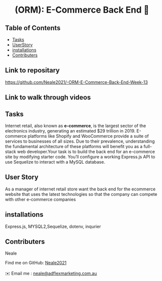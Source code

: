 
<h1 align="center">(ORM): E-Commerce Back End 👋</h1>

## Table of Contents
- [Tasks](#Tasks)
- [UserStory](#UserStory)
- [installations](#installations)
- [Contributers](#contributers)

## Link to repositary

https://github.com/Neale2021/-ORM-E-Commerce-Back-End-Week-13 

## Link to walk through videos



## Tasks
Internet retail, also known as **e-commerce**, is the largest sector of the electronics industry, generating an estimated $29 trillion in 2019. E-commerce platforms like Shopify and WooCommerce provide a suite of services to businesses of all sizes. Due to their prevalence, understanding the fundamental architecture of these platforms will benefit you as a full-stack web developer.Your task is to build the back end for an e-commerce site by modifying starter code. You’ll configure a working Express.js API to use Sequelize to interact with a MySQL database.

## User Story
 As a manager of internet retail store want the back end for the ecommerce website that uses the latest technologies so that the company can compete with other e-commerce   companies

## installations
 Express.js, MYSQL2,Sequelize, dotenv, inqurier

## Contributers
Neale

Find me on GitHub: [Neale2021](https://github.com/Neale2021)<br />
<br />
✉️ Email me : neale@adflexmarketing.com.au<br /><br />
